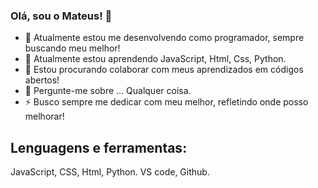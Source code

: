 ### Olá, sou o Mateus! 👋

- 🔭 Atualmente estou me desenvolvendo como programador, sempre buscando meu melhor!
- 🌱 Atualmente estou aprendendo JavaScript, Html, Css, Python.
- 👯 Estou procurando colaborar com meus aprendizados em códigos abertos!
- 💬 Pergunte-me sobre ... Qualquer coisa.
- ⚡ Busco sempre me dedicar com meu melhor, refletindo onde posso melhorar!

## Lenguagens e ferramentas:
JavaScript, CSS, Html, Python. VS code, Github.
